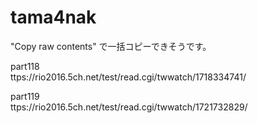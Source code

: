 # tama4nak

"Copy raw contents" で一括コピーできそうです。



part118    
ttps://rio2016.5ch.net/test/read.cgi/twwatch/1718334741/

part119    
ttps://rio2016.5ch.net/test/read.cgi/twwatch/1721732829/
